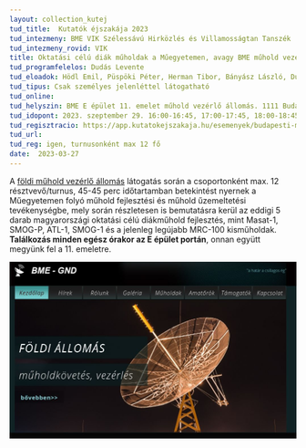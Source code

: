 ```yaml
---
layout: collection_kutej
tud_title:  Kutatók éjszakája 2023
tud_intezmeny: BME VIK Szélessávú Hirközlés és Villamosságtan Tanszék
tud_intezmeny_rovid: VIK
title: Oktatási célú diák műholdak a Műegyetemen, avagy BME műhold vezérlő állomás látogatás
tud_programfelelos: Dudás Levente
tud_eloadok: Hödl Emil, Püspöki Péter, Herman Tibor, Bányász László, Dudás Levente, Nagy Dominik 
tud_tipus: Csak személyes jelenléttel látogatható
tud_online: 
tud_helyszin: BME E épület 11. emelet műhold vezérlő állomás. 1111 Budapest, Egry József utca 2, E épület.
tud_idopont: 2023. szeptember 29. 16:00-16:45, 17:00-17:45, 18:00-18:45, 19:00-19:45, 20:00-20:45
tud_regisztracio: https://app.kutatokejszakaja.hu/esemenyek/budapesti-muszaki-es-gazdasagtudomanyi-egyetem/oktatasi-celu-diakmuholdak-a-muegyetemen-avagy-bme-muholdvezerlo-allomas-latogatas
tud_url: 
tud_reg: igen, turnusonként max 12 fő
date:  2023-03-27
---
```



A [földi műhold vezérlő állomás](www.gnd.bme.hu) látogatás során a csoportonként max. 12 résztvevő/turnus,  45-45 perc időtartamban betekintést nyernek a Műegyetemen folyó műhold fejlesztési és műhold űzemeltetési tevékenységbe, mely során részletesen is bemutatásra kerül az eddigi 5 darab magyarországi oktatási célú diákműhold fejlesztés, mint Masat-1, SMOG-P, ATL-1, SMOG-1 és a jelenleg legújabb MRC-100 kisműholdak. **Találkozás minden egész órakor az E épület portán**, onnan együtt megyünk fel a 11. emeletre.

![Oktatási célú diák műholdak a Műegyetemen, avagy BME műhold vezérlő állomás látogatás](images/oktatasi-celu-diak-muholdak-a-muegyetemen-avagy-bme-muhold-vezerlo-allom.jpg)

